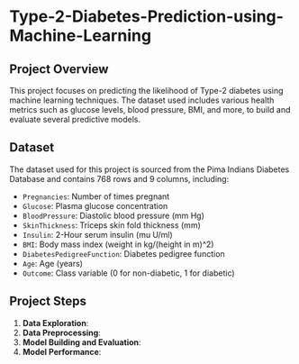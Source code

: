# Type-2-Diabetes-Prediction-using-Machine-Learning



## Project Overview

This project focuses on predicting the likelihood of Type-2 diabetes using machine learning techniques. The dataset used includes various health metrics such as glucose levels, blood pressure, BMI, and more, to build and evaluate several predictive models.

## Dataset

The dataset used for this project is sourced from the Pima Indians Diabetes Database and contains 768 rows and 9 columns, including:

- `Pregnancies`: Number of times pregnant
- `Glucose`: Plasma glucose concentration
- `BloodPressure`: Diastolic blood pressure (mm Hg)
- `SkinThickness`: Triceps skin fold thickness (mm)
- `Insulin`: 2-Hour serum insulin (mu U/ml)
- `BMI`: Body mass index (weight in kg/(height in m)^2)
- `DiabetesPedigreeFunction`: Diabetes pedigree function
- `Age`: Age (years)
- `Outcome`: Class variable (0 for non-diabetic, 1 for diabetic)

## Project Steps

1. **Data Exploration**:
2. **Data Preprocessing**:
3. **Model Building and Evaluation**:
4. **Model Performance**:
